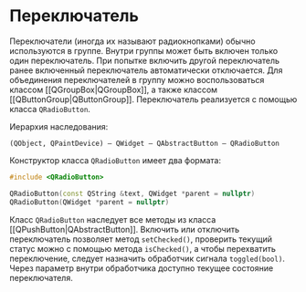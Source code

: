 # Переключатель

Переключатели (иногда их называют радиокнопками) обычно используются в группе. Внутри группы может быть включен только один переключатель. При попытке включить другой переключатель ранее включенный переключатель автоматически отключается. Для объединения переключателей в группу можно воспользоваться классом [[QGroupBox|QGroupBox]], а также классом [[QButtonGroup|QButtonGroup]]. Переключатель реализуется с помощью класса `QRadioButton`.

Иерархия наследования:
```
(QObject, QPaintDevice) — QWidget — QAbstractButton — QRadioButton
```

Конструктор класса `QRadioButton` имеет два формата:
```c++
#include <QRadioButton>

QRadioButton(const QString &text, QWidget *parent = nullptr)
QRadioButton(QWidget *parent = nullptr)
```

Класс `QRadioButton` наследует все методы из класса [[QPushButton|QAbstractButton]]. Включить или отключить переключатель позволяет метод `setChecked()`, проверить текущий статус можно с помощью метода `isChecked()`, а чтобы перехватить переключение, следует назначить обработчик сигнала `toggled(bool)`. Через параметр внутри обработчика доступно текущее состояние переключателя.


































